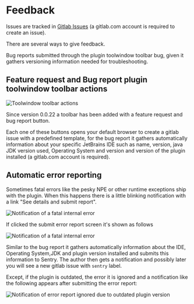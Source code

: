 # Feedback

Issues are tracked in [Gitlab Issues](https://gitlab.com/pablomxnl/vale-cli-plugin/-/issues)
(a gitlab.com account is required to create an issue).

There are several ways to give feedback.

Bug reports submitted through the plugin toolwindow toolbar bug, 
given it gathers versioning information needed for troubleshooting.

## Feature request and Bug report plugin toolwindow toolbar actions

<img src="toolbar_feedback_actions.png" alt="Toolwindow toolbar actions" />

Since version 0.0.22 a toolbar has been added with a feature request and bug report button.

Each one of these buttons opens your default browser to create a gitlab issue with a predefined template, for the bug report it gathers automatically information about your specific JetBrains IDE such as name, version, java JDK version used, Operating System and version and version of the plugin installed (a gitlab.com account is required).

## Automatic error reporting

Sometimes fatal errors like the pesky NPE or other runtime exceptions ship with the plugin. When this happens there is a little blinking notification with a link "See details and submit report".

<img src="error_handler_notification.png" alt="Notification of a fatal internal error" />

If clicked the submit error report screen it's shown as follows

<img src="error_handler_report.png" alt="Notification of a fatal internal error" />

Similar to the bug report it gathers automatically information about the IDE, Operating System,JDK and plugin version installed and submits this information to Sentry. The author then gets a notification and possibly later you will see a new gitlab issue with `sentry` label.

Except, if the plugin is outdated, the error it is ignored and a notification like the following appears after submitting the error report:

<img src="error_handler_report_outdated_version.png" alt="Notification of error report ignored due to outdated plugin version" />